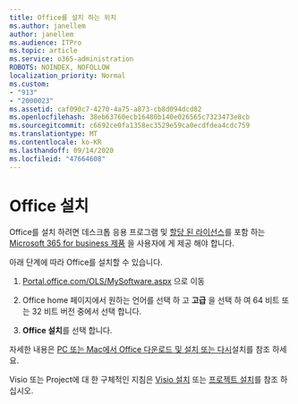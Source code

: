 ```yaml
---
title: Office를 설치 하는 위치
ms.author: janellem
author: janellem
ms.audience: ITPro
ms.topic: article
ms.service: o365-administration
ROBOTS: NOINDEX, NOFOLLOW
localization_priority: Normal
ms.custom:
- "913"
- "2000023"
ms.assetid: caf090c7-4270-4a75-a873-cb8d094dcd82
ms.openlocfilehash: 38eb63760ecb16480b140e026565c7323473e8cb
ms.sourcegitcommit: c6692ce0fa1358ec3529e59ca0ecdfdea4cdc759
ms.translationtype: MT
ms.contentlocale: ko-KR
ms.lasthandoff: 09/14/2020
ms.locfileid: "47664608"
---
```

# <a name="install-office"></a>Office 설치

Office를 설치 하려면 데스크톱 응용 프로그램 및 [할당 된 라이선스](https://docs.microsoft.com/microsoft-365/admin/add-users/add-users)를 포함 하는 [Microsoft 365 for business 제품](https://support.office.com/article/f8ab5e25-bf3f-4a47-b264-174b1ee925fd?wt.mc_id=Alchemy_ClientDIA) 을 사용자에 게 제공 해야 합니다.
  
아래 단계에 따라 Office를 설치할 수 있습니다.
  
1. [Portal.office.com/OLS/MySoftware.aspx](https://portal.office.com/OLS/MySoftware.aspx) 으로 이동

2. Office home 페이지에서 원하는 언어를 선택 하 고 **고급** 을 선택 하 여 64 비트 또는 32 비트 버전 중에서 선택 합니다.

3. **Office 설치**를 선택 합니다.

자세한 내용은 [PC 또는 Mac에서 Office 다운로드 및 설치 또는 다시](https://support.office.com/article/4414eaaf-0478-48be-9c42-23adc4716658?wt.mc_id=Alchemy_ClientDIA)설치를 참조 하세요.
  
Visio 또는 Project에 대 한 구체적인 지침은 [Visio 설치](https://support.office.com/article/f98f21e3-aa02-4827-9167-ddab5b025710) 또는 [프로젝트 설치](https://support.office.com/article/7059249b-d9fe-4d61-ab96-5c5bf435f281)를 참조 하십시오.
